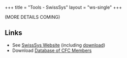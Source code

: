 +++
title = "Tools - SwissSys"
layout = "ws-single"
+++

(MORE DETAILS COMING)

## Links
* See [SwissSys Website](http://www.swisssys.com/)
  (including [download](https://www.swisssys.com/downloads.html))
* Download [Database of CFC Members](https://storage.googleapis.com/cfc-public/data/cfcmembers.mde)